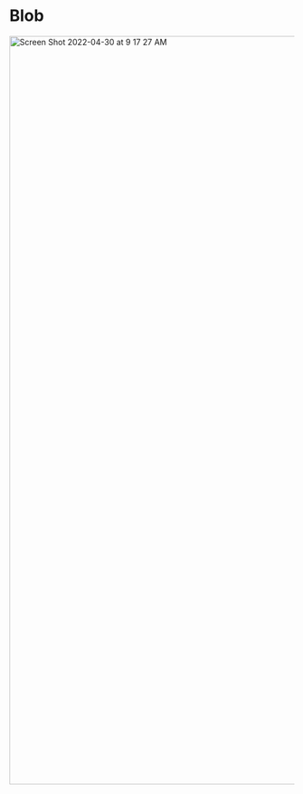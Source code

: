 # Blob
<img width="1321" alt="Screen Shot 2022-04-30 at 9 17 27 AM" src="https://user-images.githubusercontent.com/94274053/166109359-c46f647a-b7af-493f-8242-9e67f899d376.png">
